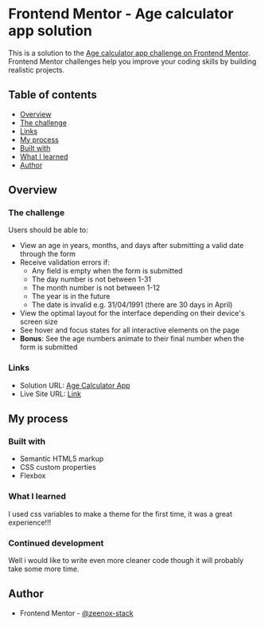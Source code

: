 # Frontend Mentor - Age calculator app solution

This is a solution to the [Age calculator app challenge on Frontend Mentor](https://www.frontendmentor.io/challenges/age-calculator-app-dF9DFFpj-Q). Frontend Mentor challenges help you improve your coding skills by building realistic projects.

## Table of contents

- [Overview](#overview)
- [The challenge](#the-challenge)
- [Links](#links)
- [My process](#my-process)
- [Built with](#built-with)
- [What I learned](#what-i-learned)
- [Author](#author)

## Overview

### The challenge

Users should be able to:

- View an age in years, months, and days after submitting a valid date through the form
- Receive validation errors if:
  - Any field is empty when the form is submitted
  - The day number is not between 1-31
  - The month number is not between 1-12
  - The year is in the future
  - The date is invalid e.g. 31/04/1991 (there are 30 days in April)
- View the optimal layout for the interface depending on their device's screen size
- See hover and focus states for all interactive elements on the page
- **Bonus**: See the age numbers animate to their final number when the form is submitted

### Links

- Solution URL: [Age Calculator App](https://github.com/zeenox-stack/Age-Calculator-App.git)
- Live Site URL: [Link](https://zeenox-stack.github.io/Age-Calculator-App/)

## My process

### Built with

- Semantic HTML5 markup
- CSS custom properties
- Flexbox

### What I learned

I used css variables to make a theme for the first time, it was a great experience!!!

### Continued development

Well i would like to write even more cleaner code though it will probably take some more time.

## Author

- Frontend Mentor - [@zeenox-stack](https://www.frontendmentor.io/profile/zeenox-stack)
